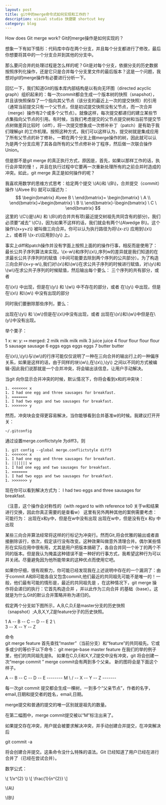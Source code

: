 ```yaml
---
layout: post
title: git中的merge命令式如何实现和工作的？
description: visual studio 快捷键 shortcut key
category: blog
---
```



How does Git merge work?
Git的merge操作是如何实现的？

想象一下有如下情形：代码库中存在两个分支，并且每个分支都进行了修改，最后你想要将其中的一个分支合并到其他的分支中。

那么要问合并的处理过程是怎么样的呢？Git是对每个分支，依据分支的历史数据按照序列化操作，还是它只是合并每个分支里文件的最后版本？这是一个问题，我想对git的merge操作有必要进行分析一下。

回忆一下，我们知道Git的版本库内部结构是以有向无环图（directed acyclic graph）组织起来的：每一次commit都会生成一个版本树的快照（snapshot），并且该快照保存了一个指向其父节点（该分支的最近上一次的提交快照）的引用（通常当前提交只有一个父节点，但是初试提交快照没有父节点，而一次合并（merge）操作有2个或多个父节点）。就像这样，每次提交都递归的建立某些节点集指向父节点的引用。有时候，当我们考虑提交的父节点提交树和当前节提交节点树做差异比较时（diff），将一次提交想象成一次修补补丁（patch）是有助于我们理解git 的工作机理。按照这种方式，我们可以这样认为，提交树就是集成应用了所有父节点的补丁修补。一颗在两个分支上做merge操作的树，因此就可以认为是两个分支应用了其各自所有的父节点修补补丁程序，然后做一次联合操作Union。

但是那不是git merge 的真正执行方式，原因是，首先，如果以那样工作的话，执行会非常的慢！，并且在执行过程中它要再一次重新处理所有的之前合并时造成的冲突。如此，git merge 真正是如何操作的呢？

我喜欢用数学的思维方式思考：给定两个提交 \\(A\\)和 \\(B\\)，合并提交（commit）操作 \\(A\\vee B\\)  就可以描述为：
$$
\begin{bmatrix}
A\vee B \
\end{bmatrix}= \begin{bmatrix} \
A \\
\end{bmatrix}+\begin{bmatrix} \
B \\
\end{bmatrix}-\begin{bmatrix} \
C \
\end{bmatrix} 
$$
这里的 \\(C\\)是\\(A\\) 和 \\(B\\)的合并共有项(最近提交树祖先共同含有的部分)，我们必须要“减去” \\(C\\)，因为如果不这样的话，我们就会有两个\\(A\wedge B\\)。这个操作\\(x+y+z\\) 被叫做三向合并。你可以认为执行路径为将\\(x-z\\) 应用到\\(x\\) 上，或者将 \\(x-z\\)应用到\\(y\\) 上。

事实上diff和patch操作并没有字面上按照上面的的操作行事，相反而是使用了：最长公共子序列算法来实现。\\(x-w\\)和序列\\(x\\),序列w的差异就是我们知道的在求最长公共子序列时的赋值（中间可能要去除到两个序列的公共部分）。为了构造三向合并\\(x+y-w\\),我们对\\(x\\)和\\(w\\)在求公共子序列的时候进行赋值，对\\(y\\)和\\(w\\)在求公共子序列的时候赋值，然后输出每个要么：
三个序列的共有部分，或者

在\\(x\\)  中出现，但是在\\(y\\)  和 \\(w\\) 中不存在的部分，或者
在\\(y\\) 中出现，但是在\\(x\\) 和\\(w\\) 中没有出现的部分

同时我们要删除那些序列，要么：

出现在\\(y\\) 和 \\(w\\)但是在\\(x\\)中没有出现，或者
出现在\\(x\\)和\\(w\\)中但是在\\(y\\)中没有出现。

举个栗子：

1	x:      w:      y:      ↦ merged:
2	milk    milk    milk      milk
3	juice                     juice
4	flour   flour   flour     flour
5	                sausage   sausage
6	eggs    eggs    eggs      eggs
7	        butter  butter

在\\(x\\),\\(y\\)与\\(w\\)的行序可能仅仅说明了一种在三向合并的输出行上的一种偏序关系，如果是这样的话，由于同样的块\\(w\\),在\\(x\\),\\(y\\) 之间以不同的方式被编辑-因此我们说那就是一个合并冲突，将会输出该信息，让用户手动解决。

当git 向你显示合并冲突的时候，默认情况下，你将会看到x和的冲突块：

	1. <<<<<<< x
	1. I had one egg and three sausages for breakfast.
	1. =======
	1. I had two eggs and two sausages for breakfast.
	1. >>>>>>> y

然而，冲突块会变得更容易解决，当你能够看到合并基准w的时候。我建议打开开关：

	~/.gitconfig

通过设置merge.conflictstyle 为diff3，则

	1. git config --global merge.conflictstyle diff3
	1. <<<<<<< x
	1. I had one egg and three sausages for breakfast.
	1. ||||||| w
	1. I had one egg and two sausages for breakfast.
	1. =======
	1. I had two eggs and two sausages for breakfast.
	1. >>>>>>> y
	
现在你可以看到解决方式为：
I had two eggs and three sausages for breakfast.

（注意，这个操作会对称性的（with regard to with reference to0 关于w和结果进行交换，因此你真正需要的是查看w）
这里有另外两种其他的案例需要考虑：可能行为：
	出现在x和y中，但是在w中没有出现
	出现在w中，但是没有在x 和y 中出现

某些三向合并算法经常将这样的行标记为冲突行。然而Git,将会优雅的输出或者直接删除该行，依次，假定该行没有改变。这种效果叫做意外清理合并。偶尔某些情形在实际应用中很有用，尤其是用户把版本搞砸了，各自合并同一个补丁的两个不同的版本。但是我认为掩盖这种错误不是一种好的行事方式，我希望这种行为可以并关闭。尽量避免因为他所能带来的这种优点而使用它吧。

如果你仔细，很有观察力，你可能已经发现我在上述说明中存在的一个漏洞了：由于commit A和B可能各自又包含commit,他们最近的共同祖先可能不是唯一的！一般，他们最有可能的情形是，最近的共同祖先是 ，在这种情况下，git merge 操作将会递归的执行：它首先构造合并 ，并以此作为三向合并 的基础（base）。这就是为什么Git的默认合并策略并称为递归的。

假定两个分支如下图所示，A,B,C,D,E是master分支的历史快照（snapshot）;A,B,X,Y,Z是feature分子的历史快照。


1 A -- B -- C -- D -- E
2	\                  
3          -- X -- Y -- Z


命令	
git merge feature
首先查找“master”（当前分支）和“feature”的共同祖先。它或多或少的等价于以下命令：
git merge-base master feature
在我们的举的例子里，他们的共同祖先是B。
如果在C,D,E和X,Y,Z提交中没有冲突，git 将会创建一次“merge commit ” merge commit会有两到多个父亲。
新的图将会是下面这个样子。




A -- B -- C -- D -- E -------- M
      \                        /
        -- X -- Y -- Z -------


每一次git commit 提交都会生成一棵树，一到多个“父亲节点”，作者的名字，email,日期和提交者的姓名，email,日期。

merge提交和普通的提交的唯一区别就是祖先的数量。

在第二幅图中，merge commit提交被以“M”标注出来了。

如果提交存在冲突，用户就会被要求解决冲突，并手动创建合并提交，在冲突解决后

git commit -a

将会创建合并提交。这条命令没什么特殊的语法。Git 已经知道了用户已经在进行合并了（已经在尝试合并）。


数学公式：

\\( 1/x^{2} \\)
\\[ \frac{1}{n^{2}} \\]

\\(A\\)

\\(B\\)
